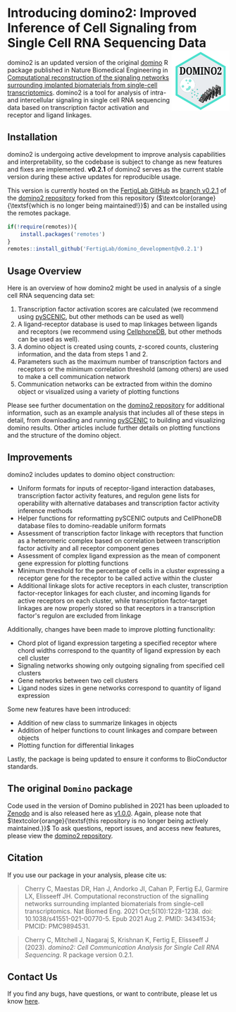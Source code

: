 # Introducing domino2: Improved Inference of Cell Signaling from Single Cell RNA Sequencing Data <a href="https://github.com/FertigLab/domino2/tree/v0.2.1"><img src="man/figures/logo.svg" align="right" height="138" alt="domino2 repository" /></a>

domino2 is an updated version of the original [domino](https://github.com/Elisseeff-Lab/domino) R package published in Nature Biomedical Engineering in [Computational reconstruction of the signaling networks surrounding implanted biomaterials from single-cell transcriptomics](https://doi.org/10.1038/s41551-021-00770-5). domino2 is a tool for analysis of intra- and intercellular signaling in single cell RNA sequencing data based on transcription factor activation and receptor and ligand linkages.

## Installation

domino2 is undergoing active development to improve analysis capabilities and interpretability, so the codebase is subject to change as new features and fixes are implemented. **v0.2.1** of domino2 serves as the current stable version during these active updates for reproducible usage.

This version is currently hosted on the [FertigLab GitHub](https://github.com/FertigLab) as [branch v0.2.1](https://github.com/FertigLab/domino2/tree/v0.2.1) of the [domino2 repository](https://github.com/FertigLab/domino2) forked from this repository ($\textcolor{orange}{\textsf{which is no longer being maintained!}}$) and can be installed using the remotes package.

```r
if(!require(remotes)){
    install.packages('remotes')
}
remotes::install_github('FertigLab/domino_development@v0.2.1')
```

## Usage Overview

Here is an overview of how domino2 might be used in analysis of a single cell RNA sequencing data set:

1. Transcription factor activation scores are calculated (we recommend using [pySCENIC](https://pyscenic.readthedocs.io/en/latest/), but other methods can be used as well)
2. A ligand-receptor database is used to map linkages between ligands and receptors (we recommend using [CellphoneDB](https://www.cellphonedb.org/), but other methods can be used as well).
3. A domino object is created using counts, z-scored counts, clustering information, and the data from steps 1 and 2.
4. Parameters such as the maximum number of transcription factors and receptors or the minimum correlation threshold (among others) are used to make a cell communication network
5. Communication networks can be extracted from within the domino object or visualized using a variety of plotting functions

Please see further documentation on the [domino2 repository](https://github.com/FertigLab/domino2) for additional information, such as an example analysis that includes all of these steps in detail, from downloading and running [pySCENIC](https://pyscenic.readthedocs.io/en/latest/) to building and visualizing domino results. Other articles include further details on plotting functions and the structure of the domino object.

## Improvements
domino2 includes updates to domino object construction:
- Uniform formats for inputs of receptor-ligand interaction databases, transcription factor activity features, and regulon gene lists for operability with alternative databases and transcription factor activity inference methods
- Helper functions for reformatting pySCENIC outputs and CellPhoneDB database files to domino-readable uniform formats
- Assessment of transcription factor linkage with receptors that function as a heteromeric complex based on correlation between transcription factor activity and all receptor component genes
- Assessment of complex ligand expression as the mean of component gene expression for plotting functions
- Minimum threshold for the percentage of cells in a cluster expressing a receptor gene for the receptor to be called active within the cluster
- Additional linkage slots for active receptors in each cluster, transcription factor-receptor linkages for each cluster, and incoming ligands for active receptors on each cluster, while transcription factor-target linkages are now properly stored so that receptors in a transcription factor's regulon are excluded from linkage

Additionally, changes have been made to improve plotting functionality:
- Chord plot of ligand expression targeting a specified receptor where chord widths correspond to the quantity of ligand expression by each cell cluster
- Signaling networks showing only outgoing signaling from specified cell clusters
- Gene networks between two cell clusters
- Ligand nodes sizes in gene networks correspond to quantity of ligand expression

Some new features have been introduced:
- Addition of new class to summarize linkages in objects
- Addition of helper functions to count linkages and compare between objects
- Plotting function for differential linkages

Lastly, the package is being updated to ensure it conforms to BioConductor standards.

## The original `Domino` package
Code used in the version of Domino published in 2021 has been uploaded to [Zenodo](https://zenodo.org/record/8277233) and is also released here as [v1.0.0](https://github.com/Elisseeff-Lab/domino/tree/v1.0.0). Again, please note that $\textcolor{orange}{\textsf{this repository is no longer being actively maintained.}}$ To ask questions, report issues, and access new features, please view the [domino2 repository](https://github.com/FertigLab/domino2).

## Citation

If you use our package in your analysis, please cite us:

> Cherry C, Maestas DR, Han J, Andorko JI, Cahan P, Fertig EJ, Garmire LX, Elisseeff JH. Computational reconstruction of the signalling networks surrounding implanted biomaterials from single-cell transcriptomics. Nat Biomed Eng. 2021 Oct;5(10):1228-1238. doi: 10.1038/s41551-021-00770-5. Epub 2021 Aug 2. PMID: 34341534; PMCID: PMC9894531.

> Cherry C, Mitchell J, Nagaraj S, Krishnan K, Fertig E, Elisseeff J
(2023). *domino2: Cell Communication Analysis for Single Cell RNA
Sequencing*. R package version 0.2.1.

## Contact Us
If you find any bugs, have questions, or want to contribute, please let us know [here](https://github.com/FertigLab/domino_development/issues).

